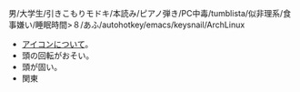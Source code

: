 男/大学生/引きこもりモドキ/本読み/ピアノ弾き/PC中毒/tumblista/似非理系/食事嫌い/睡眠時間>８/あふ/autohotkey/emacs/keysnail/ArchLinux

* [アイコンについて](icon.html)。
* 頭の回転がおそい。
* 頭が固い。
* 関東
